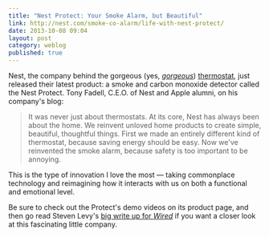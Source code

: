 ```yaml
---
title: "Nest Protect: Your Smoke Alarm, but Beautiful"
link: http://nest.com/smoke-co-alarm/life-with-nest-protect/
date: 2013-10-08 09:04
layout: post
category: weblog
published: true
---
```

Nest, the company behind the gorgeous (yes, [_gorgeous_]({{site.domain}}/public/cargo/nest-thermostat.jpg)) [thermostat](http://nest.com/thermostat/life-with-nest-thermostat/), just released their latest product: a smoke and carbon monoxide detector called the Nest Protect. Tony Fadell, C.E.O. of Nest and Apple alumni, on his company's blog:

> It was never just about thermostats. At its core, Nest has always been about the home. We reinvent unloved home products to create simple, beautiful, thoughtful things. First we made an entirely different kind of thermostat, because saving energy should be easy. Now we've reinvented the smoke alarm, because safety is too important to be annoying.

This is the type of innovation I love the most &mdash; taking commonplace technology and reimagining how it interacts with us on both a functional and emotional level.

Be sure to check out the Protect's demo videos on its product page, and then go read Steven Levy's [big write up for _Wired_](http://www.wired.com/business/2013/10/nest-smoke-detector/all/) if you want a closer look at this fascinating little company.